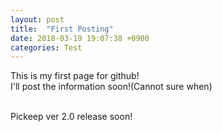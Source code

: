 ```yaml
---
layout: post
title:  "First Posting"
date: 2018-03-19 19:07:38 +0900
categories: Test
---
```

This is my first page for github!<br>
I'll post the information soon!(Cannot sure when)
<br><br>

Pickeep ver 2.0 release soon!
